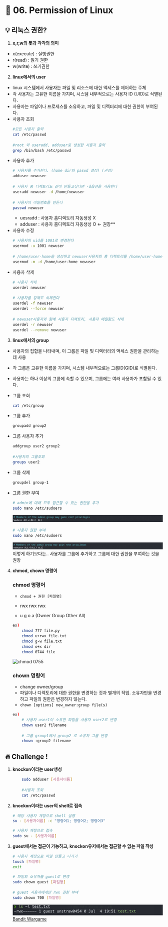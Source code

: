 # 🌈 06. Permission of Linux
## 💡 리눅스 권한? 
1. **x,r,w의 뜻과 각각의 의미**
- x(execute) : 실행권한
- r(read) : 읽기 권한
- w(write) : 쓰기권한
2. **linux에서의 user**
- linux 시스템에서 사용자는 파일 및 리소스에 대한 액세스를 제어하는 주체
- 각 사용자는 고유한 이름을 가지며, 시스템 내부적으로는 사용자 ID (UID)로 식별된다.
- 사용자는 파일이나 프로세스를 소유하고, 파일 및 디렉터리에 대한 권한이 부여된다.
- 사용자 조회
    ```bash
    #모든 사용자 출력
    cat /etc/passwd

    #root 와 useradd, adduser로 생성한 사용자 출력
    grep /bin/bash /etc/passwd
    ```
- 사용자 추가
    ```bash
    # 사용자를 추가한다. (home dir와 paswd 설정) (권장)
    adduser newuser

    # 사용자 홈 디렉토리도 같이 만들고싶다면 -d옵션을 사용한다
    useradd newuser -d /home/newuser

    # 사용자의 비밀번호를 만든다
    passwd newuser
    ```
    - uesradd : 사용자 홈디렉토리 자동생성 X
    - adduser : 사용자 홈디렉토리 자동생성 O <- 권장**
- 사용자 수정
    ```bash
    # 사용자의 uid를 1001로 변경한다
    usermod -u 1001 newuser
    
    # /home/user-home을 생성하고 newuser사용자의 홈 디렉토리를 /home/user-home 으로 변경하고 파일 등을 이동한다.
    usermod -m -d /home/user-home newuser
    ```
- 사용자 삭제
    ```bash
    # 사용자 삭제
    userdel newuser

    # 사용자를 강제로 삭제한다
    userdel -f newuser
    userdel --force newuser

    # newuser사용자와 함꼐 사용자 디렉토리, 사용자 메일함도 삭제
    userdel -r newuser
    userdel --remove newuser
    ```
3. **linux에서의 group**
- 사용자의 집합을 나타내며, 이 그룹은 파일 및 디렉터리의 액세스 권한을 관리하는데 사용
- 각 그룹은 고유한 이름을 가지며, 시스템 내부적으로는 그룹ID(GID)로 식별된다.
- 사용자는 하나 이상의 그룹에 속할 수 있으며, 그룹에는 여러 사용자가 포함될 수 있다.
- 그룹 조회
    ```bash
    cat /etc/group
    ```
- 그룹 추가
    ```bash
    groupadd group2
    ```
- 그룹 사용자 추가
    ```bash
    addgroup user2 group2
    
    #사용자의 그룹조회
    groups user2
    ```
- 그룹 삭제
    ```bash
    groupdel group-1
    ```
- 그룹 권한 부여
    ```bash
    # admin에 대해 모두 접근할 수 있는 권한을 추가
    sudo nano /etc/sudoers
    ```
    ![alt text](image-11.png)

    ```bash
    # 사용자 권한 부여
    sudo nano /etc/sudoers
    ```
    ![alt text](image-12.png)
    이렇게 하기보다는.. 사용자를 그룹에 추가하고 그룹에 대한 권한을 부여하는 것을 권장

4. **chmod, chown 명령어**

    ### chmod 명령어
    - `chmod + 권한 [파일명]`
    
    - rwx rwx rwx

    - u    g   o   a (Owner Group Other All)

    ```bash
    ex) 
        chmod 777 file.py
        chmod u+rwx file.txt
        chmod g-w file.txt
        chmod o+x dir
        chmod 0744 file
    ```

    ![chmod 0755](https://t1.daumcdn.net/cfile/tistory/252FA034558573CC2B)

    ### chown 명령어
    - change owner/group
    - 파일이나 디렉토리에 대한 권한을 변경하는 것과 별개의 작업. 소유자만을 변경하고 파일의 권한은 변경하지 않는다.
    - `chown [options] new_owner:group file(s)`
    ```bash
    ex)
        # 사용자 user1이 소유한 파일을 사용자 user2로 변경
        chown user2 filename
        
        # 그룹 group1에서 group2 로 소유자 그룹 변경
        chown :group2 filename
    ```
## 🔥 Challenge !
1. **knockon이라는 user생성**
    ```bash
        sudo adduser [사용자이름]

        #사용자 조회
        cat /etc/passwd
    ```
2. **knockon이라는 user의 shell로 접속**
    ```bash
    # 해당 사용자 계정으로 shell 실행 
    su - [사용자이름] -c "명령어1; 명령어2; 명령어3"
    ```
    ```bash
    # 사용자 계정으로 접속
    sudo su - [사용자이름]
    ```
3. **guest에서는 접근이 가능하고, knockon유저에서는 접근할 수 없는 파일 작성**
    ```bash
    # 사용자 계정으로 파일 만들고 나가기
    touch [파일명]
    exit
    ```
    ```bash
    # 파일의 소유자를 guest로 변경
    sudo chown guest [파일명]
    
    # guest 사용자에게만 rwx 권한 부여
    sudo chown 700 [파일명]
    ```
    ![alt text](image-13.png)
[Bandit Wargame](https://overthewire.org/wargames/bandit/)